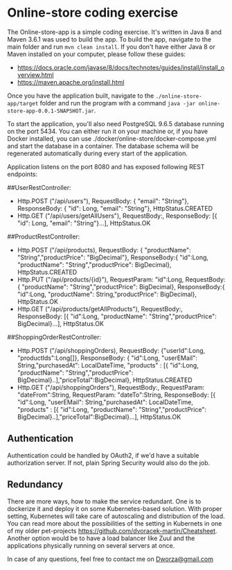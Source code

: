 # Online-store coding exercise

The Online-store-app is a simple coding exercise. It's written in Java 8 and Maven 3.6.1 was used to build the app.
To build the app, navigate to the main folder and run `mvn clean install`. If you don't have either Java 8 or Maven installed on your computer, please follow these guides:

* https://docs.oracle.com/javase/8/docs/technotes/guides/install/install_overview.html
* https://maven.apache.org/install.html

Once you have the application built, navigate to the `./online-store-app/target` folder and run the program with a command `java -jar online-store-app-0.0.1-SNAPSHOT.jar`.

To start the application, you'll also need PostgreSQL 9.6.5 database running on the port 5434. You can either run it on your machine or, if you have Docker installed, you can use ./docker/online-store/docker-compose.yml and start the database in a container. 
The database schema will be regenerated automatically during every start of the application.

Application listens on the port 8080 and has exposed following REST endpoints:

##UserRestController:

* Http.POST ("/api/users"), RequestBody: { "email": "String"}, ResponseBody: { "id": Long, "email": "String"}, HttpStatus.CREATED
* Http.GET ("/api/users/getAllUsers"), RequestBody:, ResponseBody: [{ "id": Long,  "email": "String"}...], HttpStatus.OK

##ProductRestController:
* Http.POST ("/api/products), RequestBody: { "productName": "String","productPrice": "BigDecimal"}, ResponseBody:{ "id":Long, "productName": "String","productPrice": BigDecimal}, HttpStatus.CREATED
* Http.PUT ("/api/products/{id}"), RequestParam: "id":Long, RequestBody: { "productName": "String","productPrice": BigDecimal}, ResponseBody:{ "id":Long, "productName": String,"productPrice": BigDecimal}, HttpStatus.OK
* Http.GET ("/api/products/getAllProducts"), RequestBody:, ResponseBody: [{ "id":Long, "productName": "String","productPrice": BigDecimal}...], HttpStatus.OK

##ShoppingOrderRestController:
* Http.POST ("/api/shoppingOrders), RequestBody: {"userId":Long, "productIds":Long[]}, ResponseBody: { "id":Long, "userEMail": String,"purchasedAt": LocalDateTime, "products" : [{ "id":Long, "productName": "String","productPrice": BigDecimal}..],"priceTotal":BigDecimal}, HttpStatus.CREATED
* Http.GET ("/api/shoppingOrders"), RequestBody:, RequestParam: "dateFrom":String, RequestParam: "dateTo":String, ResponseBody: [{ "id":Long, "userEMail": String,"purchasedAt": LocalDateTime, "products" : [{ "id":Long, "productName": "String","productPrice": BigDecimal}..],"priceTotal":BigDecimal}...], HttpStatus.OK



## Authentication
Authentication could be handled by OAuth2, if we'd have a suitable authorization server. If not, plain Spring Security would also do the job.

## Redundancy
There are more ways, how to make the service redundant. One is to dockerize it and deploy it on some Kubernetes-based solution. With proper setting, Kubernetes will take care of autoscaling and distribution of the load. You can read more about the possibilities of the setting in Kubernets in one of my older pet-projects https://github.com/dvoracek-martin/Cheatsheet.
Another option would be to have a load balancer like Zuul and the applications physically running on several servers at once. 


In case of any questions, feel free to contact me on Dworza@gmail.com  